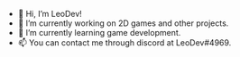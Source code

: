 - 👋 Hi, I’m LeoDev!
- 👀 I’m currently working on 2D games and other projects.
- 🌱 I’m currently learning game development.
- 📫 You can contact me through discord at LeoDev#4969.
